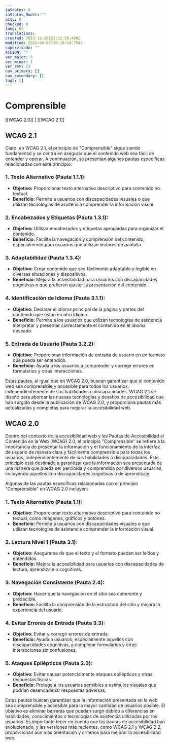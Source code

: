 ```yaml
---
iaStatus: 0
iaStatus_Model: ""
a11y: 0
checked: 0
lang: ES
translations: 
created: 2023-12-28T21:52:58.488Z
modified: 2024-04-03T20:19:14.754Z
supervisado: ""
ACCION: ""
ver_major: 0
ver_minor: 1
ver_rev: 23
nav_primary: []
nav_secondary: []
tags: []
---
```

# Comprensible

[[WCAG 2.0]] | [[WCAG 2.1]]

## WCAG 2.1

Claro, en WCAG 2.1, el principio de "Comprensible" sigue siendo fundamental y se centra en asegurar que el contenido web sea fácil de entender y operar. A continuación, se presentan algunas pautas específicas relacionadas con este principio:

### 1. **Texto Alternativo (Pauta 1.1.1):**
   - **Objetivo:** Proporcionar texto alternativo descriptivo para contenido no textual.
   - **Beneficio:** Permite a usuarios con discapacidades visuales o que utilizan tecnologías de asistencia comprender la información visual.

### 2. **Encabezados y Etiquetas (Pauta 1.3.1):**
   - **Objetivo:** Utilizar encabezados y etiquetas apropiadas para organizar el contenido.
   - **Beneficio:** Facilita la navegación y comprensión del contenido, especialmente para usuarios que utilizan lectores de pantalla.

### 3. **Adaptabilidad (Pauta 1.3.4):**
   - **Objetivo:** Crear contenido que sea fácilmente adaptable y legible en diversas situaciones y dispositivos.
   - **Beneficio:** Mejora la accesibilidad para usuarios con discapacidades cognitivas o que prefieren ajustar la presentación del contenido.

### 4. **Identificación de Idioma (Pauta 3.1.1):**
   - **Objetivo:** Declarar el idioma principal de la página y partes del contenido que están en otro idioma.
   - **Beneficio:** Permite a los usuarios que utilizan tecnologías de asistencia interpretar y presentar correctamente el contenido en el idioma deseado.

### 5. **Entrada de Usuario (Pauta 3.2.2):**
   - **Objetivo:** Proporcionar información de entrada de usuario en un formato que pueda ser entendido.
   - **Beneficio:** Ayuda a los usuarios a comprender y corregir errores en formularios y otras interacciones.

Estas pautas, al igual que en WCAG 2.0, buscan garantizar que el contenido web sea comprensible y accesible para todos los usuarios, independientemente de sus habilidades o discapacidades. WCAG 2.1 se diseñó para abordar las nuevas tecnologías y desafíos de accesibilidad que han surgido desde la publicación de WCAG 2.0, y proporciona pautas más actualizadas y completas para mejorar la accesibilidad web.


## WCAG 2.0

Dentro del contexto de la accesibilidad web y las Pautas de Accesibilidad al Contenido en la Web (WCAG) 2.0, el principio "Comprensible" se refiere a la importancia de presentar la información y el funcionamiento de la interfaz de usuario de manera clara y fácilmente comprensible para todos los usuarios, independientemente de sus habilidades o discapacidades. Este principio está destinado a garantizar que la información sea presentada de una manera que pueda ser percibida y comprendida por diversos usuarios, incluyendo aquellos con discapacidades cognitivas o de aprendizaje.

Algunas de las pautas específicas relacionadas con el principio "Comprensible" en WCAG 2.0 incluyen:

### 1. **Texto Alternativo (Pauta 1.1):**
   - **Objetivo:** Proporcionar texto alternativo descriptivo para contenido no textual, como imágenes, gráficos y botones.
   - **Beneficio:** Permite a usuarios con discapacidades visuales o que utilizan tecnologías de asistencia comprender la información visual.

### 2. **Lectura Nivel 1 (Pauta 3.1):**
   - **Objetivo:** Asegurarse de que el texto y el formato puedan ser leídos y entendidos.
   - **Beneficio:** Mejora la accesibilidad para usuarios con discapacidades de lectura, aprendizaje o cognitivas.

### 3. **Navegación Consistente (Pauta 2.4):**
   - **Objetivo:** Hacer que la navegación en el sitio sea coherente y predecible.
   - **Beneficio:** Facilita la comprensión de la estructura del sitio y mejora la experiencia del usuario.

### 4. **Evitar Errores de Entrada (Pauta 3.3):**
   - **Objetivo:** Evitar y corregir errores de entrada.
   - **Beneficio:** Ayuda a usuarios, especialmente aquellos con discapacidades cognitivas, a completar formularios y otras interacciones sin confusiones.

### 5. **Ataques Epilépticos (Pauta 2.3):**
   - **Objetivo:** Evitar causar potencialmente ataques epilépticos y otras respuestas físicas.
   - **Beneficio:** Protege a los usuarios sensibles a estímulos visuales que podrían desencadenar respuestas adversas.

Estas pautas buscan garantizar que la información presentada en la web sea comprensible y accesible para la mayor cantidad de usuarios posible. El objetivo es eliminar barreras que puedan surgir debido a diferencias en habilidades, conocimientos o tecnologías de asistencia utilizadas por los usuarios. Es importante tener en cuenta que las pautas de accesibilidad han evolucionado, y las versiones más recientes, como WCAG 2.1 y WCAG 2.2, proporcionan aún más orientación y criterios para mejorar la accesibilidad web.